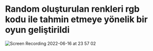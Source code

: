 # Random oluşturulan renkleri rgb kodu ile tahmin etmeye yönelik bir oyun geliştirildi
![Screen Recording 2022-06-16 at 23 57 02](https://user-images.githubusercontent.com/64817771/174164023-95b37e1b-50a3-4b7c-9f11-b0ce1c368be4.gif)
